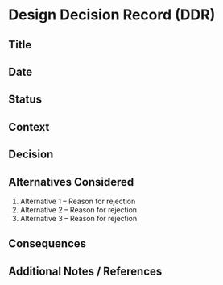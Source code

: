 # Design Decision Record (DDR)

## Title
<!-- Give a short, descriptive name for this decision -->

## Date
<!-- YYYY-MM-DD -->

## Status
<!-- Proposed | Approved | Rejected | Deprecated -->

## Context
<!-- Describe the problem, requirements, constraints, and any relevant background -->

## Decision
<!-- State the decision clearly. What are you choosing to do? -->

## Alternatives Considered
<!-- List other approaches you considered and why they were rejected -->

1. Alternative 1 – Reason for rejection
2. Alternative 2 – Reason for rejection
3. Alternative 3 – Reason for rejection

## Consequences
<!-- Positive and negative outcomes of this decision, including technical, business, or user impacts -->

## Additional Notes / References
<!-- Any supporting links, diagrams, or documentation -->